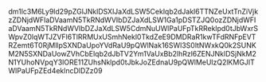 dm1lc3M6Ly9ld29pZGlJNklDSXlJaXdLSW5Ceklqb2dJakl6TTNZeUxtTnZiVjkzZDNjdWFIaDVaamN5TkRNdWVIbDZJaXdLSW1Ga1pDSTZJQ0ozZDNjdWFIaDVaamN5TkRNdWVIbDZJaXdLSW5CdmNuUWlPaUFpTkRReklpd0tJbWxrSWpvZ0lqWTJZVFl6TlRRMUxUSmhNekl0TkdZeE9DMDRaR1kwTFdRNFpEVTRZemt6T0RjMllpSXNDaUpoYVdRaU9pQWlNak16SWl3S0ltNWxkQ0k2SUNKM2N5SXNDaUowZVhCbElqb2dJbTV2Ym1VaUxBb2lhRzl6ZENJNklDSjNkM2N1YUhoNVpqY3lORE11ZUhsNklpd0tJbkJoZEdnaU9pQWlMeUlzQ2lKMGJITWlPaUFpZEd4eklncDlDZz09
